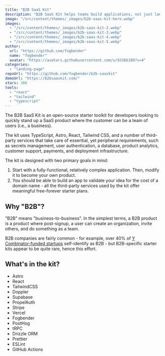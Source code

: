 ```yaml
---
title: "B2B SaaS Kit"
description: "B2B SaaS Kit helps teams build applications, not just landing pages, using technologies like React Router, tRPC, Drizzle ORM, auth and payments."
image: "/src/content/themes/_images/b2b-saas-kit-hero.webp"
images:
  - "/src/content/themes/_images/b2b-saas-kit-2.webp"
  - "/src/content/themes/_images/b2b-saas-kit-3.webp"
  - "/src/content/themes/_images/b2b-saas-kit-4.webp"
  - "/src/content/themes/_images/b2b-saas-kit-5.webp"
author:
  url: "https://github.com/fogbender"
  name: "fogbender"
  avatar: "https://avatars.githubusercontent.com/u/93166180?v=4"
categories:
  - "landing-page"
repoUrl: "https://github.com/fogbender/b2b-saaskit"
demoUrl: "https://b2bsaaskit.com/"
stars: 386
tools:
  - "react"
  - "tailwind"
  - "typescript"
---
```


<p>
  The B2B SaaS Kit is an open-source starter toolkit for developers looking to quickly stand up a
  SaaS product where the customer can be a team of users (i.e., a business).
</p>
<p>
  The kit uses TypeScript, Astro, React, Tailwind CSS, and a number of third-party services that
  take care of essential, yet peripheral requirements, such as secrets management, user
  authentication, a database, product analytics, customer support, payments, and deployment
  infrastructure.
</p>
<p>The kit is designed with two primary goals in mind:</p>
<ol>
  <li>
    Start with a fully-functional, relatively complex application. Then, modify it to become your
    own product.
  </li>
  <li>
    You should be able to build an app to validate your idea for the cost of a domain name - all the
    third-party services used by the kit offer meaningful free-forever starter plans.
  </li>
</ol>
<h2>Why "B2B"?</h2>
<p>
  "B2B" means "business-to-business". In the simplest terms, a B2B product is a product where
  post-signup, a user can create an organization, invite others, and do something as a team.
</p>
<p>
  B2B companies are fairly common - for example, over 40% of&nbsp;<a
    href="https://www.ycombinator.com/companies"
    >Y Combinator-funded startups</a
  >&nbsp;self-identify as B2B - but B2B-specific starter kits appear to be quite rare, hence this
  effort.
</p>
<h2>What's in the kit?</h2>
<ul>
  <li>Astro</li>
  <li>React</li>
  <li>TailwindCSS</li>
  <li>Doppler</li>
  <li>Supabase</li>
  <li>PropelAuth</li>
  <li>Stripe</li>
  <li>Vercel</li>
  <li>Fogbender</li>
  <li>PostHog</li>
  <li>tRPC</li>
  <li>Drizzle ORM</li>
  <li>Prettier</li>
  <li>ESLint</li>
  <li>GitHub Actions</li>
</ul>
